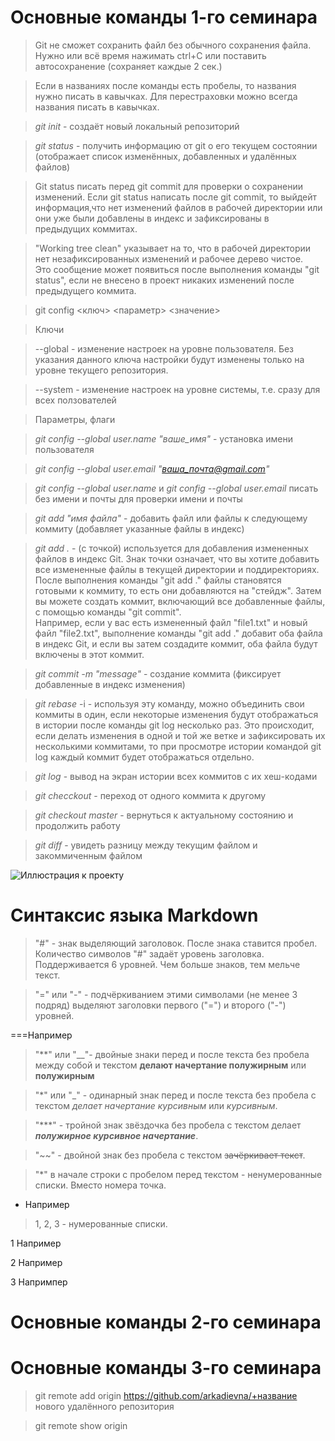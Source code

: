 # Основные команды 1-го семинара

> Git не сможет сохранить файл без обычного сохранения файла. Нужно или всё время нажимать ctrl+C или поставить автосохранение (сохраняет каждые 2 сек.) 

> Если в названиях после команды есть пробелы, то названия нужно писать в кавычках. Для перестраховки можно всегда названия писать в кавычках.
 
> *git init* - создаёт новый локальный репозиторий 
 
> *git status* - получить информацию от git o его текущем состоянии (отображает список изменённых, добавленных и удалённых файлов)

> Git status писать перед git commit для проверки о сохранении изменений. Если git status написать после git commit, то выйдейт информация,что нет изменений файлов в рабочей директории или они уже были добавлены в индекс и зафиксированы в предыдущих коммитах.

> "Working tree clean" указывает на то, что в рабочей директории нет незафиксированных изменений и рабочее дерево чистое.  
Это сообщение может появиться после выполнения команды "git status", если не внесено в проект никаких изменений после предыдущего коммита.
 
> git config <ключ> <параметр> <значение>
 
> Ключи 
 
>--global - изменение настроек на уровне пользователя. Без указания данного ключа настройки будут изменены только на уровне текущего репозитория.
 
>--system - изменение настроек на уровне системы, т.е. сразу для всех ползователей
 
> Параметры, флаги
 
> *git config --global user.name "ваше_имя"* - установка имени пользователя
 
> *git config --global user.email "ваша_почта@gmail.com"*

> *git config --global user.name* и *git config --global user.email* писать без имени и почты для проверки имени и почты
 
> *git add "имя файла"* - добавить файл или файлы к следующему коммиту (добавляет указанные файлы в индекс)

> *git add .* - (с точкой) используется для добавления измененных файлов в индекс Git. Знак точки означает, что вы хотите добавить все измененные файлы в текущей директории и поддиректориях.
После выполнения команды "git add ." файлы становятся готовыми к коммиту, то есть они добавляются на "стейдж". Затем вы можете создать коммит, включающий все добавленные файлы, с помощью команды "git commit".  
Например, если у вас есть измененный файл "file1.txt" и новый файл "file2.txt", выполнение команды "git add ." добавит оба файла в индекс Git, и если вы затем создадите коммит, оба файла будут включены в этот коммит.
 
> *git commit -m "message"* - создание коммита (фиксирует добавленные в индекс изменения)
 
> *git rebase* -i - используя эту команду, можно объединить свои коммиты в один, если некоторые изменения будут отображаться в истории после команды git log несколько раз. Это происходит, если делать изменения в одной и той же ветке и зафиксировать их несколькими коммитами, то при просмотре истории командой git log каждый коммит будет отображаться отдельно. 
 
> *git log* - вывод на экран истории всех коммитов с их хеш-кодами
 
> *git checckout* - переход от одного коммита к другому
 
> *git checkout master* - вернуться к актуальному состоянию и продолжить работу
 
> *git diff* - увидеть разницу между текущим файлом и закоммиченным файлом
 
![Иллюстрация к проекту](https://thumb.tildacdn.com/tild3063-3065-4466-a137-663362623733/-/resize/768x/-/format/webp/Git_config.png)
 
# Синтаксис языка Markdown
 
> "#" - знак выделяющий заголовок. После знака ставится пробел. Количество символов "#" задаёт уровень заголовка. Поддерживается 6 уровней. Чем больше знаков, тем мельче текст.
 
> "=" или "-" - подчёркиванием этими символами (не менее 3 подряд) выделяют заголовки первого ("=") и второго ("-") уровней.
 
===Например
 
> "**" или "__"- двойные знаки перед и после текста без пробела между собой и текстом  **делают начертание полужирным** или __полужирным__
 
> "*" или "_" - одинарный знак перед и после текста без пробела с текстом *делает начертание курсивным* или _курсивным_.
 
> "***" - тройной знак звёздочка без пробела с текстом делает ***полужирное курсивное начертание***.
 
> "~~" - двойной знак без пробела с текстом ~~зачёркивает текст~~.
 
> "*" в начале строки с пробелом перед текстом - ненумерованные списки. Вместо номера точка.
* Например
 
> 1, 2, 3 - нумерованные списки.
 
1 Например
 
2 Например
 
3 Напримпер




 
# Основные команды 2-го семинара
 
# Основные команды 3-го семинара
 
> git remote add origin https://github.com/arkadievna/+название нового удалённого репозитория
 
> git remote show origin
 
 
